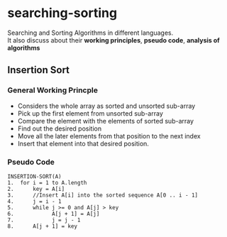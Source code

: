 # searching-sorting
Searching and Sorting Algorithms in different languages.  
It also discuss about their **working principles**, **pseudo code**, **analysis of algorithms**  
## Insertion Sort
### General Working Princple
- Considers the whole array as sorted and unsorted sub-array
- Pick up the first element from unsorted sub-array
- Compare the element with the elements of sorted sub-array
- Find out the desired position
- Move all the later elements from that position to the next index
- Insert that element into that desired position.
### Pseudo Code
```
INSERTION-SORT(A)
1.  for i = 1 to A.length
2.      key = A[i]
3.      //Insert A[i] into the sorted sequence A[0 .. i - 1]
4.      j = i - 1
5.      while j >= 0 and A[j] > key
6.            A[j + 1] = A[j]
7.            j = j - 1
8.      A[j + 1] = key
```
